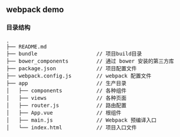 ## webpack demo
### 目录结构
<pre>
.
├── README.md
├── bundle                   // 项目build目录
├── bower_components         // 通过 bower 安装的第三方库
├── package.json             // 项目配置文件
├── webpack.config.js        // webpack 配置文件
├── app                      // 生产目录
│   ├── components           // 各种组件
│   ├── views                // 各种页面
│   ├── router.js            // 路由配置
│   ├── App.vue              // 根组件
│   ├── main.js              // Webpack 预编译入口
│   └── index.html           // 项目入口文件
</pre>